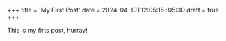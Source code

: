 +++
title = 'My First Post'
date = 2024-04-10T12:05:15+05:30
draft = true
+++

This is my firts post, hurray!
